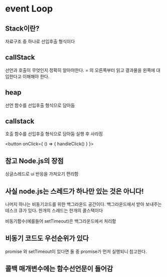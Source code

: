# event Loop

## Stack이란?
자료구조 중 하나로 선입후출 형식이다

## callStack
  선언과 호출이 무엇인지 정확히 알아야한다.
  = 의 오른쪽부터 읽고 결과물을 왼쪽에 대입한다고 이해해야 한다.

## heap
  선언 함수를 선입후출 형식으로 담아둠

## callstack
  호출 함수를 선입후출 형식으로 담아둠 실행 후 사라짐


<button onClick={ () => { handleClick() } }>

## 참고  Node.js의 장점
  싱글스레드로 ui 반응을 가져오기 편리함

## 사실 node.js는 스레드가 하나만 있는 것은 아니다!
  나머지 하나는 비동기코드를 위한 백그라운드 공간이다.
  백그라운드에서 받아 보내주는 테스크 큐가 있다.
  한개의 스레드는 한개의 콜스택이다

  비동기함수(예를들어 setTimeout)은 백그라운드에서 처리함

## 비동기 코드도 우선순위가 있다
  promise 와 setTimeout이 있다면 둘 중 promise가 먼저 실행되니 참고한다.

## 콜백 매개변수에는 함수선언문이 들어감
